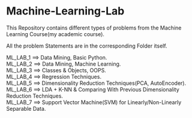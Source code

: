 # Machine-Learning-Lab

This Repository contains different types of problems from the Machine Learning Course(my academic course).  

All the problem Statements are in the corresponding Folder itself.  
  
  
ML_LAB_1 ==> Data Mining, Basic Python.  
ML_LAB_2 ==> Data Mining, Machine Learning.   
ML_LAB_3 ==> Classes & Objects, OOPS.  
ML_LAB_4 ==> Regression Techniques.  
ML_LAB_5 ==> Dimensionality Reduction Techniques(PCA, AutoEncoder).  
ML_LAB_6 ==> LDA + K-NN & Comparing With Previous Dimensionality Reduction Techniques.   
ML_LAB_7 ==> Support Vector Machine(SVM) for Linearly/Non-Linearly Separable Data.  
